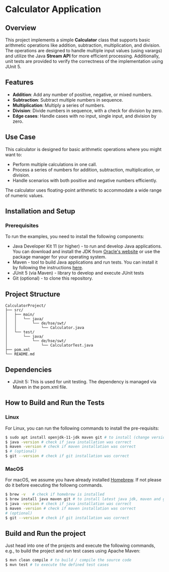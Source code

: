 # Calculator Application

## Overview

This project implements a simple **Calculator** class that supports basic arithmetic operations like addition, subtraction, multiplication, and division. The operations are designed to handle multiple input values (using varargs) and utilize the Java **Stream API** for more efficient processing. Additionally, unit tests are provided to verify the correctness of the implementation using JUnit 5.

## Features

- **Addition**: Add any number of positive, negative, or mixed numbers.
- **Subtraction**: Subtract multiple numbers in sequence.
- **Multiplication**: Multiply a series of numbers.
- **Division**: Divide numbers in sequence, with a check for division by zero.
- **Edge cases**: Handle cases with no input, single input, and division by zero.

## Use Case

This calculator is designed for basic arithmetic operations where you might want to:
- Perform multiple calculations in one call.
- Process a series of numbers for addition, subtraction, multiplication, or division.
- Handle scenarios with both positive and negative numbers efficiently.

The calculator uses floating-point arithmetic to accommodate a wide range of numeric values.

## Installation and Setup

### Prerequisites

To run the examples, you need to install the following components:

* Java Developer Kit 11 (or higher) - to run and develop Java applications. You can download and install the JDK from [Oracle's website](https://www.oracle.com/java/technologies/javase-downloads.html) or use the package manager for your operating system.
* Maven - tool to build Java applications and run tests. You can install it by following the instructions [here](https://maven.apache.org/install.html).
* JUnit 5 (via Maven) - library to develop and execute JUnit tests
* Git (optional) - to clone this repository.

## Project Structure

    CalculatorProject/
    ├── src/
    │   ├── main/
    │   │   └── java/
    │   │       └── de/hse/swt/
    │   │           └── Calculator.java
    │   └── test/
    │       └── java/
    │           └── de/hse/swt/
    │               └── CalculatorTest.java
    ├── pom.xml
    └── README.md

## Dependencies

* JUnit 5: This is used for unit testing. The dependency is managed via Maven in the pom.xml file.

## How to Build and Run the Tests

### Linux

For Linux, you can run the following commands to install the pre-requisits:

```sh
$ sudo apt install openjdk-11-jdk maven git # to install (change version number for other Java versions), maven and git all in one
$ java -version # check if java installation was correct
$ maven -version # check if maven installation was correct
$ # (optional)
$ git --version # check if git installation was correct
```

### MacOS

For macOS, we assume you have already installed [Homebrew](https://brew.sh/). If not please do it before executing the followng commands.

```sh
$ brew -v   # check if homebrew is installed
$ brew install java maven git # to install latest java jdk, maven and git all in one
$ java -version # check if java installation was correct
$ maven -version # check if maven installation was correct
# (optional)
$ git --version # check if git installation was correct
```

## Build and Run the project

Just head into one of the projects and execute the following commands, e.g., to build the project and run test cases using Apache Maven:

```sh
$ mvn clean compile # to build / compile the source code
$ mvn test # to execute the defined test cases
```
